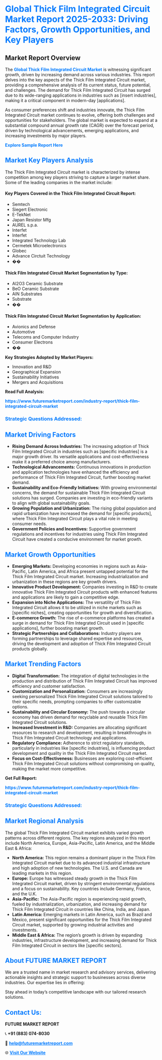 <h1 style="color: #007BFF;">Global Thick Film Integrated Circuit Market Report 2025-2033: Driving Factors, Growth Opportunities, and Key Players</h1>

<section id="overview">
<h2>Market Report Overview</h2>
<p>The <a href="https://www.futuremarketreport.com/industry-report/thick-film-integrated-circuit-market" style="color: #007BFF; text-decoration: none;"><strong>Global Thick Film Integrated Circuit Market</strong></a> is witnessing significant growth, driven by increasing demand across various industries. This report delves into the key aspects of the Thick Film Integrated Circuit market, providing a comprehensive analysis of its current status, future potential, and challenges. The demand for Thick Film Integrated Circuit has surged due to its wide-ranging applications in industries such as [insert industries], making it a critical component in modern-day [applications].</p>
<p>As consumer preferences shift and industries innovate, the Thick Film Integrated Circuit market continues to evolve, offering both challenges and opportunities for stakeholders. The global market is expected to expand at a substantial compound annual growth rate (CAGR) over the forecast period, driven by technological advancements, emerging applications, and increasing investments by major players.</p>
</section>

<section id="overview">
<p><a href="https://www.futuremarketreport.com/request-sample/reportId=114011" style="color: #007BFF; text-decoration: none;"><strong>Explore Sample Report Here</strong></a></p>
</section>

<section id="key-players">
<h2 style="color: #007BFF;">Market Key Players Analysis</h2>
<p>The Thick Film Integrated Circuit market is characterized by intense competition among key players striving to capture a larger market share. Some of the leading companies in the market include:</p>
<h4>Key Players Covered in the Thick Film Integrated Circuit Report:</h4>
<ul><li>Semtech</li><li>Siegert Electronic</li><li>E-TekNet</li><li>Japan Resistor Mfg</li><li>AUREL s.p.a.</li><li>Interfet</li><li>Interfet</li><li>Integrated Technology Lab</li><li>Cermetek Microelectronics</li><li>Globec</li><li>Advance Circtuit Technology</li><li>��</li></ul>
<h4>Thick Film Integrated Circuit Market Segmentation by Type:</h4>
<ul><li>Al2O3 Ceramic Substrate</li><li>BeO Ceramic Substrate</li><li>AIN Substrates</li><li>Substrate</li><li>��</li></ul>

<h4>Thick Film Integrated Circuit Market Segmentation by Application:</h4>
<ul><li>Avionics and Defense</li><li>Automotive</li><li>Telecoms and Computer Industry</li><li>Consumer Electrons</li><li>��</li></ul>
<p><strong>Key Strategies Adopted by Market Players:</strong></p>
<ul>
<li>Innovation and R&D</li>
<li>Geographical Expansion</li>
<li>Sustainability Initiatives</li>
<li>Mergers and Acquisitions</li>
</ul>
</section>

<section>
<p><strong>Read Full Analysis: </strong></p><a href="https://www.futuremarketreport.com/industry-report/thick-film-integrated-circuit-market" style="color: #007BFF; text-decoration: none;"><strong>https://www.futuremarketreport.com/industry-report/thick-film-integrated-circuit-market</strong></a>
<h3 style="color: #007BFF;">Strategic Questions Addressed:</h3>
</section>

<section id="driving-factors">
<h2 style="color: #007BFF;">Market Driving Factors</h2>
<ul>
<li><strong>Rising Demand Across Industries:</strong> The increasing adoption of Thick Film Integrated Circuit in industries such as [specific industries] is a major growth driver. Its versatile applications and cost-effectiveness make it a preferred choice among manufacturers.</li>
<li><strong>Technological Advancements:</strong> Continuous innovations in production and application technologies have enhanced the efficiency and performance of Thick Film Integrated Circuit, further boosting market demand.</li>
<li><strong>Sustainability and Eco-Friendly Initiatives:</strong> With growing environmental concerns, the demand for sustainable Thick Film Integrated Circuit solutions has surged. Companies are investing in eco-friendly variants to align with global sustainability goals.</li>
<li><strong>Growing Population and Urbanization:</strong> The rising global population and rapid urbanization have increased the demand for [specific products], where Thick Film Integrated Circuit plays a vital role in meeting consumer needs.</li>
<li><strong>Government Policies and Incentives:</strong> Supportive government regulations and incentives for industries using Thick Film Integrated Circuit have created a conducive environment for market growth.</li>
</ul>
</section>

<section id="growth-opportunities">
<h2 style="color: #007BFF;">Market Growth Opportunities</h2>
<ul>
<li><strong>Emerging Markets:</strong> Developing economies in regions such as Asia-Pacific, Latin America, and Africa present untapped potential for the Thick Film Integrated Circuit market. Increasing industrialization and urbanization in these regions are key growth drivers.</li>
<li><strong>Innovative Product Development:</strong> Companies investing in R&D to create innovative Thick Film Integrated Circuit products with enhanced features and applications are likely to gain a competitive edge.</li>
<li><strong>Expansion into Niche Applications:</strong> The versatility of Thick Film Integrated Circuit allows it to be utilized in niche markets such as [specific niches], creating opportunities for growth and diversification.</li>
<li><strong>E-commerce Growth:</strong> The rise of e-commerce platforms has created a surge in demand for Thick Film Integrated Circuit used in [specific applications], further boosting market growth.</li>
<li><strong>Strategic Partnerships and Collaborations:</strong> Industry players are forming partnerships to leverage shared expertise and resources, driving the development and adoption of Thick Film Integrated Circuit products globally.</li>
</ul>
</section>

<section id="trending-factors">
<h2 style="color: #007BFF;">Market Trending Factors</h2>
<ul>
<li><strong>Digital Transformation:</strong> The integration of digital technologies in the production and distribution of Thick Film Integrated Circuit has improved efficiency and customer satisfaction.</li>
<li><strong>Customization and Personalization:</strong> Consumers are increasingly seeking personalized Thick Film Integrated Circuit solutions tailored to their specific needs, prompting companies to offer customizable options.</li>
<li><strong>Sustainability and Circular Economy:</strong> The push towards a circular economy has driven demand for recyclable and reusable Thick Film Integrated Circuit solutions.</li>
<li><strong>Increased Investment in R&D:</strong> Companies are allocating significant resources to research and development, resulting in breakthroughs in Thick Film Integrated Circuit technology and applications.</li>
<li><strong>Regulatory Compliance:</strong> Adherence to strict regulatory standards, particularly in industries like [specific industries], is influencing product development and quality in the Thick Film Integrated Circuit market.</li>
<li><strong>Focus on Cost-Effectiveness:</strong> Businesses are exploring cost-efficient Thick Film Integrated Circuit solutions without compromising on quality, making the market more competitive.</li>
</ul>
</section>

<section>
<p><strong>Get Full Report: </strong></p><a href="https://www.futuremarketreport.com/industry-report/thick-film-integrated-circuit-market" style="color: #007BFF; text-decoration: none;"><strong>https://www.futuremarketreport.com/industry-report/thick-film-integrated-circuit-market</strong></a>
<h3 style="color: #007BFF;">Strategic Questions Addressed:</h3>
</section>


<section id="regional-analysis">
<h2 style="color: #007BFF;">Market Regional Analysis</h2>
<p>The global Thick Film Integrated Circuit market exhibits varied growth patterns across different regions. The key regions analyzed in this report include North America, Europe, Asia-Pacific, Latin America, and the Middle East & Africa:</p>
<ul>
<li><strong>North America:</strong> This region remains a dominant player in the Thick Film Integrated Circuit market due to its advanced industrial infrastructure and high adoption of new technologies. The U.S. and Canada are leading markets in this region.</li>
<li><strong>Europe:</strong> Europe has witnessed steady growth in the Thick Film Integrated Circuit market, driven by stringent environmental regulations and a focus on sustainability. Key countries include Germany, France, and the U.K.</li>
<li><strong>Asia-Pacific:</strong> The Asia-Pacific region is experiencing rapid growth, fueled by industrialization, urbanization, and increasing demand for Thick Film Integrated Circuit in countries like China, India, and Japan.</li>
<li><strong>Latin America:</strong> Emerging markets in Latin America, such as Brazil and Mexico, present significant opportunities for the Thick Film Integrated Circuit market, supported by growing industrial activities and investments.</li>
<li><strong>Middle East & Africa:</strong> The region’s growth is driven by expanding industries, infrastructure development, and increasing demand for Thick Film Integrated Circuit in sectors like [specific sectors].</li>
</ul>
</section>

<footer>
<h2 style="color: #007BFF;">About FUTURE MARKET REPORT</h2>
<p>We are a trusted name in market research and advisory services, delivering actionable insights and strategic support to businesses across diverse industries. Our expertise lies in offering:</p>

<p>Stay ahead in today’s competitive landscape with our tailored research solutions.</p>

<h2 style="color: #007BFF;">Contact Us:</h2>
<p><strong>FUTURE MARKET REPORT</strong></p>
<p>📞 <strong>+91 (883) 074-8030</strong></p>
<p>📧 <strong><a href="mailto:help@futuremarketreport.com" style="color: #007BFF;">help@futuremarketreport.com</a></strong></p>
<p>🌐 <strong><a href="https://www.futuremarketreport.com/" style="color: #007BFF;">Visit Our Website</a></strong></p>
</footer>